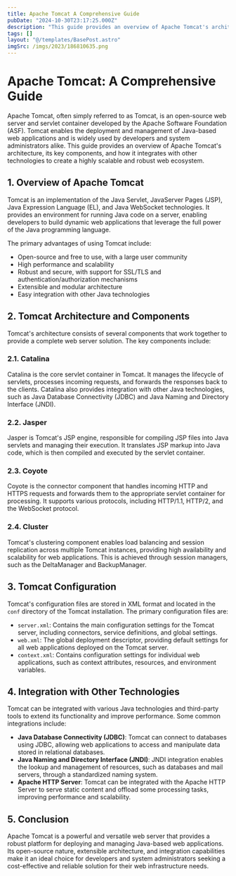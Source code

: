 ```yaml
---
title: Apache Tomcat A Comprehensive Guide
pubDate: "2024-10-30T23:17:25.000Z"
description: "This guide provides an overview of Apache Tomcat's architecture, its key components, and how it integrates with other technologies to create a highly scalable and robust web ecosystem."
tags: []
layout: "@/templates/BasePost.astro"
imgSrc: /imgs/2023/186810635.png
---
```

# Apache Tomcat: A Comprehensive Guide

Apache Tomcat, often simply referred to as Tomcat, is an open-source web server and servlet container developed by the Apache Software Foundation (ASF). Tomcat enables the deployment and management of Java-based web applications and is widely used by developers and system administrators alike. This guide provides an overview of Apache Tomcat's architecture, its key components, and how it integrates with other technologies to create a highly scalable and robust web ecosystem.

## 1. Overview of Apache Tomcat

Tomcat is an implementation of the Java Servlet, JavaServer Pages (JSP), Java Expression Language (EL), and Java WebSocket technologies. It provides an environment for running Java code on a server, enabling developers to build dynamic web applications that leverage the full power of the Java programming language.

The primary advantages of using Tomcat include:

- Open-source and free to use, with a large user community
- High performance and scalability
- Robust and secure, with support for SSL/TLS and authentication/authorization mechanisms
- Extensible and modular architecture
- Easy integration with other Java technologies

## 2. Tomcat Architecture and Components

Tomcat's architecture consists of several components that work together to provide a complete web server solution. The key components include:

### 2.1. Catalina

Catalina is the core servlet container in Tomcat. It manages the lifecycle of servlets, processes incoming requests, and forwards the responses back to the clients. Catalina also provides integration with other Java technologies, such as Java Database Connectivity (JDBC) and Java Naming and Directory Interface (JNDI).

### 2.2. Jasper

Jasper is Tomcat's JSP engine, responsible for compiling JSP files into Java servlets and managing their execution. It translates JSP markup into Java code, which is then compiled and executed by the servlet container.

### 2.3. Coyote

Coyote is the connector component that handles incoming HTTP and HTTPS requests and forwards them to the appropriate servlet container for processing. It supports various protocols, including HTTP/1.1, HTTP/2, and the WebSocket protocol.

### 2.4. Cluster

Tomcat's clustering component enables load balancing and session replication across multiple Tomcat instances, providing high availability and scalability for web applications. This is achieved through session managers, such as the DeltaManager and BackupManager.

## 3. Tomcat Configuration

Tomcat's configuration files are stored in XML format and located in the `conf` directory of the Tomcat installation. The primary configuration files are:

- `server.xml`: Contains the main configuration settings for the Tomcat server, including connectors, service definitions, and global settings.
- `web.xml`: The global deployment descriptor, providing default settings for all web applications deployed on the Tomcat server.
- `context.xml`: Contains configuration settings for individual web applications, such as context attributes, resources, and environment variables.

## 4. Integration with Other Technologies

Tomcat can be integrated with various Java technologies and third-party tools to extend its functionality and improve performance. Some common integrations include:

- **Java Database Connectivity (JDBC)**: Tomcat can connect to databases using JDBC, allowing web applications to access and manipulate data stored in relational databases.
- **Java Naming and Directory Interface (JNDI)**: JNDI integration enables the lookup and management of resources, such as databases and mail servers, through a standardized naming system.
- **Apache HTTP Server**: Tomcat can be integrated with the Apache HTTP Server to serve static content and offload some processing tasks, improving performance and scalability.

## 5. Conclusion

Apache Tomcat is a powerful and versatile web server that provides a robust platform for deploying and managing Java-based web applications. Its open-source nature, extensible architecture, and integration capabilities make it an ideal choice for developers and system administrators seeking a cost-effective and reliable solution for their web infrastructure needs.
